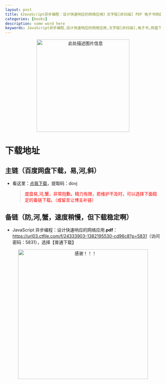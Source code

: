 ```yaml
---
layout: post
title: 《JavaScript异步编程：设计快速响应的网络应用》文字版[非扫描] PDF 电子书网盘下载
categories: [books]
description: some word here
keywords: JavaScript异步编程,设计快速响应的网络应用,文字版[非扫描],电子书,网盘下载
---
```


<div align="center"><img src="https://pic.imgdb.cn/item/67063debd29ded1a8c831ed3.png" alt="此处描述图片信息" width="300px" height="auto"></div>

# 下载地址

## 主链（百度网盘下载，易,河,斜）

- 看这里：[点我下载](https://pan.baidu.com/s/1iMXUbSbtZQZjDcqDmnWUyw?pwd=dovj)，提取码：dovj

  > <p style="color:red" >度盘易,河,蟹，非常抱歉。精力有限，若维护不及时，可以选择下面稳定的备链下载。（或留言让博主补链）</p>

## 备链（防,河,蟹，速度稍慢，但下载稳定啊）

- JavaScript 异步编程：设计快速响应的网络应用.**pdf**：<https://url03.ctfile.com/f/24333903-1382195530-cd96c8?p=5831>（访问密码：5831），选择【普通下载】

<div align="center"><img src="https://pic.imgdb.cn/item/6707df6bd29ded1a8ce37031.gif" alt="感谢！！！" width="420px" height="auto"/></div>
